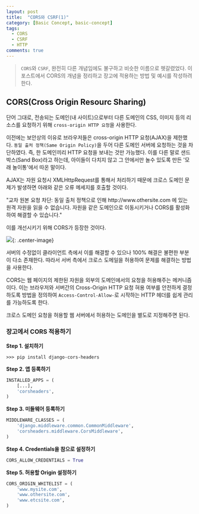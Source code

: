 ```yaml
---
layout: post
title:  "CORS와 CSRF(1)"
category: [Basic Concept, basic-concept]
tags:
  - CORS
  - CSRF
  - HTTP
comments: true
---
```



> `CORS`와 `CSRF`, 완전히 다른 개념임에도 불구하고 비슷한 이름으로 헷갈렸었다. 이 포스트에서 CORS의 개념을 정리하고 장고에 적용하는 방법 및 예시를 작성하려 한다.

## CORS(Cross Origin Resourc Sharing)
단어 그대로, 전송되는 도메인(내 사이트)으로부터 다른 도메인의 CSS, 이미지 등의 리소스를 요청하기 위해 `cross-origin HTTP 요청`을 사용한다. 

이전에는 보안상의 이유로 브라우저들은 cross-origin HTTP 요청(AJAX)을 제한했다.  `동일 출처 정책(Same Origin Policy)`을 두어 다른 도메인 서버에 요청하는 것을 차단하였다. 즉, 한 도메인끼리 HTTP 요청을 보내는 것만 가능했다. 이를 다른 말로 샌드박스(Sand Box)라고 하는데, 아이들이 다치지 않고 그 안에서만 놀수 있도록 만든 '모래 놀이통'에서 따온 말이다.

AJAX는 자원 요청시 XMLHttpRequest를 통해서 처리하기 때문에 크로스 도메인 문제가 발생하면 아래와 같은 오류 메세지를 호출할 것이다.

<p class="quote">
"교차 원본 요청 차단: 동일 출처 정책으로 인해 http://www.othersite.com 에 있는 원격 자원을 읽을 수 없습니다. 자원을 같은 도메인으로 이동시키거나 CORS를 활성화하여 해결할 수 있습니다."
</p>

이를 개선시키기 위해 CORS가 등장한 것이다. 

![]({{site.url}}/assets/cors_ex.png){: .center-image}

서버의 수정없이 클라이언트 측에서 이를 해결할 수 있으나 100% 해결은 불편한 부분이 다소 존재한다. 따라서 서버 측에서 크로스 도메일을 허용하여 문제를 해결하는 방법을 사용한다.

CORS는 웹 페이지의 제한된 자원을 외부의 도메인에서의 요청을 허용해주는 메커니즘이다. 이는 브라우저와 서버간의 Cross-Origin HTTP 요청 혀용 여부를 안전하게 결정하도록 방법을 정의하여 `Access-Control-Allow-`로 시작하는 HTTP 헤더를 쉽게 관리를 가능하도록 한다.

크로스 도메인 요청을 허용할 웹 서버에서 허용하는 도메인을 별도로 지정해주면 된다.

### 장고에서 CORS 적용하기

**Step 1. 설치하기**

```
>>> pip install django-cors-headers
```

**Step 2. 앱 등록하기**

```python
INSTALLED_APPS = (
    [...],
    'corsheaders',
)
```

**Step 3. 미들웨어 등록하기**

```python
MIDDLEWARE_CLASSES = (
    'django.middleware.common.CommonMiddleware',
    'corsheaders.middleware.CorsMiddleware',
)
```

**Step 4. Credentials을 참으로 설정하기**

```python
CORS_ALLOW_CREDENTIALS = True
```

**Step 5. 허용할 Origin 설정하기**

```python
CORS_ORIGIN_WHITELIST = (
    'www.mysite.com',
    'www.othersite.com',
    'www.etcsite.com',
)
```
